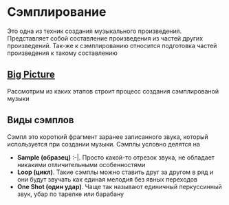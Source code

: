 # Сэмплирование

Это одна из техник создания музыкального произведения. Представляет собой составление произведения из частей других произведений. Так-же к сэмплированию относится подготовка частей произведения к такому составлению

## [Big Picture](./02.01-big-picture.md)

Рассмотрим из каких этапов строит процесс создания сэмплированой музыки

## Виды сэмплов

Сэмпл это короткий фрагмент заранее записанного звука, который используется при создании музыки. Сэмплы условно делятся на

- **Sample (образец)**  :-|. Просто какой-то отрезок звука, не обладает никакими отличительными особенностями
- **Loop (цикл)**. Такие сэмплы можно ставить друг за другом в ряд и они будут звучать как единая мелодия без явных переходов
- **One Shot (один удар)**. Чаще так называют единичный перкуссинный звук, убар по тарелке или барабану

## 



